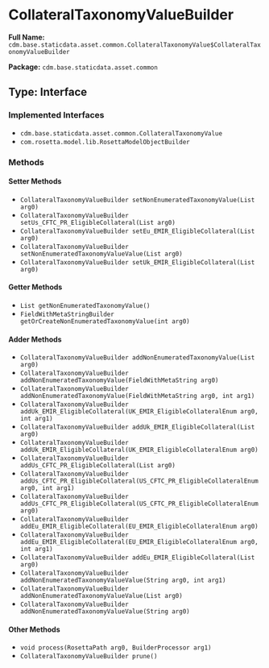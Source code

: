 # CollateralTaxonomyValueBuilder

**Full Name:** `cdm.base.staticdata.asset.common.CollateralTaxonomyValue$CollateralTaxonomyValueBuilder`

**Package:** `cdm.base.staticdata.asset.common`

## Type: Interface

### Implemented Interfaces

- `cdm.base.staticdata.asset.common.CollateralTaxonomyValue`
- `com.rosetta.model.lib.RosettaModelObjectBuilder`

### Methods

#### Setter Methods

- `CollateralTaxonomyValueBuilder setNonEnumeratedTaxonomyValue(List arg0)`
- `CollateralTaxonomyValueBuilder setUs_CFTC_PR_EligibleCollateral(List arg0)`
- `CollateralTaxonomyValueBuilder setEu_EMIR_EligibleCollateral(List arg0)`
- `CollateralTaxonomyValueBuilder setNonEnumeratedTaxonomyValueValue(List arg0)`
- `CollateralTaxonomyValueBuilder setUk_EMIR_EligibleCollateral(List arg0)`

#### Getter Methods

- `List getNonEnumeratedTaxonomyValue()`
- `FieldWithMetaStringBuilder getOrCreateNonEnumeratedTaxonomyValue(int arg0)`

#### Adder Methods

- `CollateralTaxonomyValueBuilder addNonEnumeratedTaxonomyValue(List arg0)`
- `CollateralTaxonomyValueBuilder addNonEnumeratedTaxonomyValue(FieldWithMetaString arg0)`
- `CollateralTaxonomyValueBuilder addNonEnumeratedTaxonomyValue(FieldWithMetaString arg0, int arg1)`
- `CollateralTaxonomyValueBuilder addUk_EMIR_EligibleCollateral(UK_EMIR_EligibleCollateralEnum arg0, int arg1)`
- `CollateralTaxonomyValueBuilder addUk_EMIR_EligibleCollateral(List arg0)`
- `CollateralTaxonomyValueBuilder addUk_EMIR_EligibleCollateral(UK_EMIR_EligibleCollateralEnum arg0)`
- `CollateralTaxonomyValueBuilder addUs_CFTC_PR_EligibleCollateral(List arg0)`
- `CollateralTaxonomyValueBuilder addUs_CFTC_PR_EligibleCollateral(US_CFTC_PR_EligibleCollateralEnum arg0, int arg1)`
- `CollateralTaxonomyValueBuilder addUs_CFTC_PR_EligibleCollateral(US_CFTC_PR_EligibleCollateralEnum arg0)`
- `CollateralTaxonomyValueBuilder addEu_EMIR_EligibleCollateral(EU_EMIR_EligibleCollateralEnum arg0)`
- `CollateralTaxonomyValueBuilder addEu_EMIR_EligibleCollateral(EU_EMIR_EligibleCollateralEnum arg0, int arg1)`
- `CollateralTaxonomyValueBuilder addEu_EMIR_EligibleCollateral(List arg0)`
- `CollateralTaxonomyValueBuilder addNonEnumeratedTaxonomyValueValue(String arg0, int arg1)`
- `CollateralTaxonomyValueBuilder addNonEnumeratedTaxonomyValueValue(List arg0)`
- `CollateralTaxonomyValueBuilder addNonEnumeratedTaxonomyValueValue(String arg0)`

#### Other Methods

- `void process(RosettaPath arg0, BuilderProcessor arg1)`
- `CollateralTaxonomyValueBuilder prune()`

